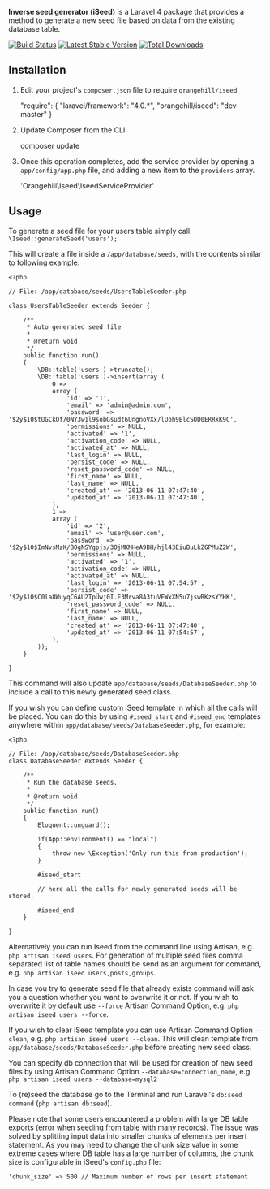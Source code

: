 **Inverse seed generator (iSeed)** is a Laravel 4 package that provides a method to generate a new seed file based on data from the existing database table.

[![Build Status](https://travis-ci.org/orangehill/iseed.png)](http://travis-ci.org/orangehill/iseed)
[![Latest Stable Version](https://poser.pugx.org/orangehill/iseed/v/stable.png)](https://packagist.org/packages/orangehill/iseed) [![Total Downloads](https://poser.pugx.org/orangehill/iseed/downloads.png)](https://packagist.org/packages/orangehill/iseed)

## Installation

1) Edit your project's `composer.json` file to require `orangehill/iseed`.

    "require": {
		"laravel/framework": "4.0.*",
		"orangehill/iseed": "dev-master"
	}

2) Update Composer from the CLI:

    composer update

3) Once this operation completes, add the service provider by opening a `app/config/app.php` file, and adding a new item to the `providers` array.

    'Orangehill\Iseed\IseedServiceProvider'

## Usage

To generate a seed file for your users table simply call: `\Iseed::generateSeed('users');`

This will create a file inside a `/app/database/seeds`, with the contents similar to following example:

	<?php

	// File: /app/database/seeds/UsersTableSeeder.php

	class UsersTableSeeder extends Seeder {

		/**
		 * Auto generated seed file
		 *
		 * @return void
		 */
		public function run()
		{
			\DB::table('users')->truncate();
			\DB::table('users')->insert(array (
				0 =>
				array (
					'id' => '1',
					'email' => 'admin@admin.com',
					'password' => '$2y$10$tUGCkQf/0NY3w1l9sobGsudt6UngnoVXx/lUoh9ElcSOD0ERRkK9C',
					'permissions' => NULL,
					'activated' => '1',
					'activation_code' => NULL,
					'activated_at' => NULL,
					'last_login' => NULL,
					'persist_code' => NULL,
					'reset_password_code' => NULL,
					'first_name' => NULL,
					'last_name' => NULL,
					'created_at' => '2013-06-11 07:47:40',
					'updated_at' => '2013-06-11 07:47:40',
				),
				1 =>
				array (
					'id' => '2',
					'email' => 'user@user.com',
					'password' => '$2y$10$ImNvsMzK/BOgNSYgpjs/3OjMKMHeA9BH/hjl43EiuBuLkZGPMuZ2W',
					'permissions' => NULL,
					'activated' => '1',
					'activation_code' => NULL,
					'activated_at' => NULL,
					'last_login' => '2013-06-11 07:54:57',
					'persist_code' => '$2y$10$C0la8WuyqC6AU2TpUwj0I.E3Mrva8A3tuVFWxXN5u7jswRKzsYYHK',
					'reset_password_code' => NULL,
					'first_name' => NULL,
					'last_name' => NULL,
					'created_at' => '2013-06-11 07:47:40',
					'updated_at' => '2013-06-11 07:54:57',
				),
			));
		}

	}

This command will also update `app/database/seeds/DatabaseSeeder.php` to include a call to this newly generated seed class. 

If you wish you can define custom iSeed template in which all the calls will be placed. You can do this by using `#iseed_start` and `#iseed_end` templates anywhere  within `app/database/seeds/DatabaseSeeder.php`, for example: 

	<?php

	// File: /app/database/seeds/DatabaseSeeder.php
	class DatabaseSeeder extends Seeder {

		/**
		 * Run the database seeds.
		 *
		 * @return void
		 */
		public function run()
		{
			Eloquent::unguard();

		    if(App::environment() == "local")
		    {
		        throw new \Exception('Only run this from production');
		    }
			
			#iseed_start
			
			// here all the calls for newly generated seeds will be stored. 

			#iseed_end
		}

	}

Alternatively you can run Iseed from the command line using Artisan, e.g. `php artisan iseed users`. For generation of multiple seed files comma separated list of table names should be send as an argument for command, e.g. `php artisan iseed users,posts,groups`.

In case you try to generate seed file that already exists command will ask you a question whether you want to overwrite it or not. If you wish to overwrite it by default use `--force` Artisan Command Option, e.g. `php artisan iseed users --force`.

If you wish to clear iSeed template you can use Artisan Command Option `--clean`, e.g. `php artisan iseed users --clean`. This will clean template from `app/database/seeds/DatabaseSeeder.php` before creating new seed class.

You can specify db connection that will be used for creation of new seed files by using Artisan Command Option `--database=connection_name`, e.g. `php artisan iseed users --database=mysql2`

To (re)seed the database go to the Terminal and run Laravel's `db:seed command` (`php artisan db:seed`).

Please note that some users encountered a problem with large DB table exports ([error when seeding from table with many records](https://github.com/orangehill/iseed/issues/4)). The issue was solved by splitting input data into smaller chunks of elements per insert statement. As you may need to change the chunk size value in some extreme cases where DB table has a large number of columns, the chunk size is configurable in iSeed's `config.php` file:

	'chunk_size' => 500 // Maximum number of rows per insert statement

